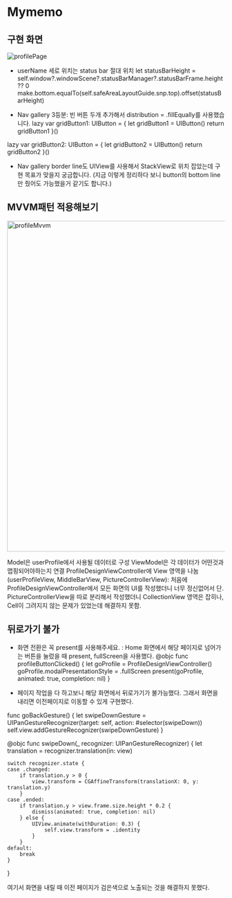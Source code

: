 # Mymemo

## 구현 화면
![profilePage](https://github.com/luttoli/Mymemo/assets/107012166/4a07a9d8-06a6-49e3-9c68-cc74a4876cae)

* userName 세로 위치는 status bar 절대 위치
    let statusBarHeight = self.window?.windowScene?.statusBarManager?.statusBarFrame.height ?? 0
    make.bottom.equalTo(self.safeAreaLayoutGuide.snp.top).offset(statusBarHeight)
    
* Nav gallery 3등분: 빈 버튼 두개 추가해서 distribution = .fillEqually를 사용했습니다.
lazy var gridButton1: UIButton = {
    let gridButton1 = UIButton()
    return gridButton1
}()

lazy var gridButton2: UIButton = {
    let gridButton2 = UIButton()
    return gridButton2
}()

* Nav gallery border line도 UIView를 사용해서 StackView로 위치 잡았는데 구현 목표가 맞을지 궁금합니다.
(지금 이렇게 정리하다 보니 button의 bottom line만 줬어도 가능했을거 같기도 합니다.)

## MVVM패턴 적용해보기
<img width="765" alt="profileMvvm" src="https://github.com/luttoli/Mymemo/assets/107012166/b97ee967-d00f-41b8-b81a-dbb460070a84">

Model은 userProfile에서 사용될 데이터로 구성
ViewModel은 각 데이터가 어떤것과 맵핑되어야하는지 연결
ProfileDesignViewController에 View 영역을 나눔 (userProfileView, MiddleBarView, PictureControllerView): 처음에 ProfileDesignViewController에서 모든 화면의 UI를 작성했더니 너무 정신없어서 단. PictureControllerView을 따로 분리해서 작성했더니 CollectionView 영역은 잡히나, Cell이 그려지지 않는 문제가 있었는데 해결하지 못함.

## 뒤로가기 불가

* 화면 전환은 꼭 present를 사용해주세요. : Home 화면에서 해당 페이지로 넘어가는 버튼을 눌렀을 때 present, fullScreen을 사용했다.
@objc func profileButtonClicked() {
    let goProfile = ProfileDesignViewController()
    goProfile.modalPresentationStyle = .fullScreen
    present(goProfile, animated: true, completion: nil)
}

- 페이지 작업을 다 하고보니 해당 화면에서 뒤로가기가 불가능했다. 그래서 화면을 내리면 이전페이지로 이동할 수 있게 구현했다.

func goBackGesture() {
    let swipeDownGesture = UIPanGestureRecognizer(target: self, action: #selector(swipeDown))
    self.view.addGestureRecognizer(swipeDownGesture)
}

@objc func swipeDown(_ recognizer: UIPanGestureRecognizer) {
    let translation = recognizer.translation(in: view)

    switch recognizer.state {
    case .changed:
        if translation.y > 0 {
            view.transform = CGAffineTransform(translationX: 0, y: translation.y)
        }
    case .ended:
        if translation.y > view.frame.size.height * 0.2 {
            dismiss(animated: true, completion: nil)
        } else {
            UIView.animate(withDuration: 0.3) {
                self.view.transform = .identity
            }
        }
    default:
        break
    }
}

여기서 화면을 내릴 때 이전 페이지가 검은색으로 노출되는 것을 해결하지 못했다.

